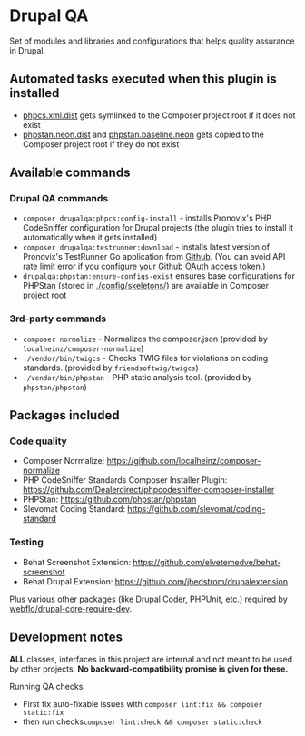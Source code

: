 # Drupal QA

Set of modules and libraries and configurations that helps quality assurance in Drupal.

## Automated tasks executed when this plugin is installed
* [phpcs.xml.dist](./config/phpcs.xml.dist) gets symlinked to the Composer project root if it does not exist
* [phpstan.neon.dist](./config/skeletons/phpstan.neon.dist) and [phpstan.baseline.neon](./config/skeletons/phpstan-baseline.neon)
gets copied to the Composer project root if they do not exist

## Available commands

### Drupal QA commands
* `composer drupalqa:phpcs:config-install` - installs Pronovix's PHP CodeSniffer configuration for Drupal projects
(the plugin tries to install it automatically when it gets installed)
* `composer drupalqa:testrunner:download` - installs latest version of Pronovix's TestRunner Go application from [Github](https://github.com/Pronovix/testrunner).
(You can avoid API rate limit error if you [configure your Github OAuth access token](https://getcomposer.org/doc/articles/troubleshooting.md#api-rate-limit-and-oauth-tokens).)
* `drupalqa:phpstan:ensure-configs-exist` ensures base configurations for PHPStan (stored in [./config/skeletons/](./config/skeletons)) are
available in Composer project root

### 3rd-party commands
* `composer normalize` - Normalizes the composer.json (provided by `localheinz/composer-normalize`)
* `./vendor/bin/twigcs` - Checks TWIG files for violations on coding standards. (provided by `friendsoftwig/twigcs`)
* `./vendor/bin/phpstan` - PHP static analysis tool. (provided by `phpstan/phpstan`)
## Packages included

### Code quality

* Composer Normalize: https://github.com/localheinz/composer-normalize
* PHP CodeSniffer Standards Composer Installer Plugin: https://github.com/Dealerdirect/phpcodesniffer-composer-installer
* PHPStan: https://github.com/phpstan/phpstan
* Slevomat Coding Standard: https://github.com/slevomat/coding-standard

### Testing

* Behat Screenshot Extension: https://github.com/elvetemedve/behat-screenshot
* Behat Drupal Extension: https://github.com/jhedstrom/drupalextension

Plus various other packages (like Drupal Coder, PHPUnit, etc.) required by [webflo/drupal-core-require-dev](https://github.com/webflo/drupal-core-require-dev).

## Development notes

**ALL** classes, interfaces in this project are internal and not meant to be used by other projects.
**No backward-compatibility promise is given for these.**

Running QA checks:
* First fix auto-fixable issues with `composer lint:fix && composer static:fix`
* then run checks`composer lint:check && composer static:check`
